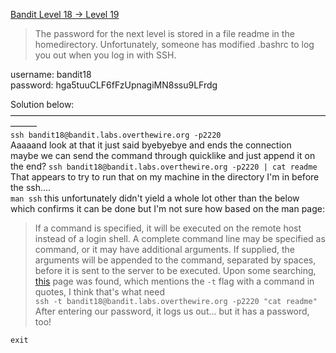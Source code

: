 [Bandit Level 18 → Level 19](https://overthewire.org/wargames/bandit/bandit19.html)

> The password for the next level is stored in a file readme in the homedirectory. Unfortunately, someone has modified .bashrc to log you out when you log in with SSH.  

username: bandit18  
password: hga5tuuCLF6fFzUpnagiMN8ssu9LFrdg  

Solution below:  
———————————————————————————————————————  
`ssh bandit18@bandit.labs.overthewire.org -p2220`  
Aaaaand look at that it just said byebyebye and ends the connection  
maybe we can send the command through quicklike and just append it on the end? `ssh bandit18@bandit.labs.overthewire.org -p2220 | cat readme`  
That appears to try to run that on my machine in the directory I'm in before the ssh....  
`man ssh` this unfortunately didn't yield a whole lot other than the below which confirms it can be done but I'm not sure how based on the man page:    
> If a command is specified, it will be executed on the remote host instead of a
     login shell.  A complete command line may be specified as command, or it may
     have additional arguments.  If supplied, the arguments will be appended to the
     command, separated by spaces, before it is sent to the server to be executed.
Upon some searching, [this](https://stackoverflow.com/questions/9816769/how-to-ssh-into-a-remote-host-and-execute-a-command-immediately) page was found, which mentions the `-t` flag with a command in quotes, I think that's what  need  
`ssh -t bandit18@bandit.labs.overthewire.org -p2220 "cat readme"`
After entering our password, it logs us out... but it has a password, too!

`exit`  